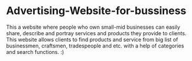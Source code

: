 # Advertising-Website-for-bussiness
This a website where people who own small-mid businesses can easily share, describe and portray services and products they provide to clients. This website allows clients to find products and service from big list of businessmen, craftsmen, tradespeople and etc. with a help of categories and search functions. :)
